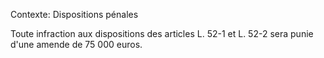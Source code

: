 Contexte: Dispositions pénales

Toute infraction aux dispositions des articles L. 52-1 et L. 52-2 sera punie d'une amende de 75 000 euros.